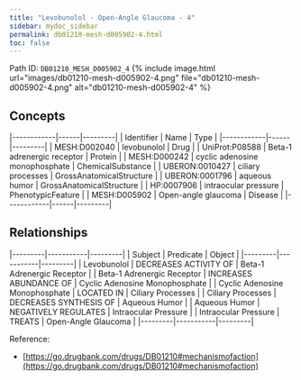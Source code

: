 ```yaml
---
title: "Levobunolol - Open-Angle Glaucoma - 4"
sidebar: mydoc_sidebar
permalink: db01210-mesh-d005902-4.html
toc: false 
---
```



Path ID: `DB01210_MESH_D005902_4`
{% include image.html url="images/db01210-mesh-d005902-4.png" file="db01210-mesh-d005902-4.png" alt="db01210-mesh-d005902-4" %}

## Concepts

|------------|------|---------|
| Identifier | Name | Type    |
|------------|------|---------|
| MESH:D002040 | levobunolol | Drug |
| UniProt:P08588 | Beta-1 adrenergic receptor | Protein |
| MESH:D000242 | cyclic adenosine monophosphate | ChemicalSubstance |
| UBERON:0010427 | ciliary processes | GrossAnatomicalStructure |
| UBERON:0001796 | aqueous humor | GrossAnatomicalStructure |
| HP:0007906 | intraocular pressure | PhenotypicFeature |
| MESH:D005902 | Open-angle glaucoma | Disease |
|------------|------|---------|

## Relationships

|---------|-----------|---------|
| Subject | Predicate | Object  |
|---------|-----------|---------|
| Levobunolol | DECREASES ACTIVITY OF | Beta-1 Adrenergic Receptor |
| Beta-1 Adrenergic Receptor | INCREASES ABUNDANCE OF | Cyclic Adenosine Monophosphate |
| Cyclic Adenosine Monophosphate | LOCATED IN | Ciliary Processes |
| Ciliary Processes | DECREASES SYNTHESIS OF | Aqueous Humor |
| Aqueous Humor | NEGATIVELY REGULATES | Intraocular Pressure |
| Intraocular Pressure | TREATS | Open-Angle Glaucoma |
|---------|-----------|---------|

Reference: 
  - [https://go.drugbank.com/drugs/DB01210#mechanismofaction](https://go.drugbank.com/drugs/DB01210#mechanismofaction)
